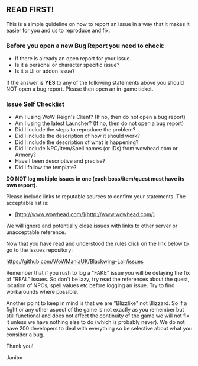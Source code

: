 ## READ FIRST!
This is a simple guideline on how to report an issue in a way that it makes it easier for you and us to reproduce and fix.

### Before you open a new Bug Report you need to check:
* If there is already an open report for your issue.
* Is it a personal or character specific issue?
* Is it a UI or addon issue?

If the answer is **YES** to any of the following statements above you should NOT open a bug report. Please then open an in-game ticket.

### Issue Self Checklist
* Am I using WoW-Reign's Client? (If no, then do not open a bug report)
* Am I using the latest Launcher? (If no, then do not open a bug report)
* Did I include the steps to reproduce the problem?
* Did I include the description of how it should work?
* Did I include the description of what is happening?
* Did I include NPC/Item/Spell names (or IDs) from wowhead.com or Armory?
* Have I been descriptive and precise?
* Did I follow the template?

**DO NOT log multiple issues in one (each boss/item/quest must have its own report).**

Please include links to reputable sources to confirm your statements. The acceptable list is:

* [http://www.wowhead.com/](http://www.wowhead.com/)

We will ignore and potentially close issues with links to other server or unacceptable reference.

Now that you have read and understood the rules click on the link below to go to the issues repository:

https://github.com/WoWManiaUK/Blackwing-Lair/issues

Remember that if you rush to log a "FAKE" issue you will be delaying the fix of "REAL" issues. So don't be lazy, try read the references about the quest, location of NPCs, spell values etc before logging an issue. Try to find workarounds where possible.

Another point to keep in mind is that we are "Blizzlike" not Blizzard. So if a fight or any other aspect of the game is not exactly as you remember but still functional and does not affect the continuity of the game we will not fix it unless we have nothing else to do (which is probably never). We do not have 200 developers to deal with everything so be selective about what you consider a bug.

Thank you!

Janitor
